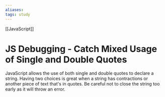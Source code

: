 ```yaml
---
aliases:
tags: study
---
```

[[JavaScript]]
# JS Debugging - Catch Mixed Usage of Single and Double Quotes
JavaScript allows the use of both single and double quotes to declare a string.
Having two choices is great when a string has contractions or another piece of text that's in quotes. Be careful not to close the string too early as it will throw an error.